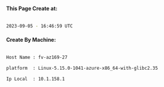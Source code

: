 
   
#### This Page Create at:

```bash

2023-09-05 - 16:46:59 UTC

```

#### Create By Machine:

```bash

Host Name : fv-az169-27

platform  : Linux-5.15.0-1041-azure-x86_64-with-glibc2.35

Ip Local  : 10.1.158.1

```

